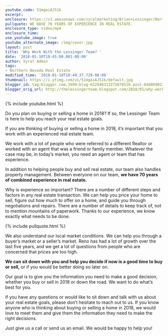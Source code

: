```yaml
---
youtube_code: 51mgaiAJS1k
excerpt:
enclosure: https://s3.amazonaws.com/vyralmarketing/Brian+Lessinger/Northern+Nevada+Real+Estate-+Why+Work+With+the+Lessinger+Team%253F.mp4
pullquote: WE HAVE 70 YEARS OF EXPERIENCE IN REAL ESTATE.
enclosure_type: video/mp4
enclosure_time:
use_youtube_image: true
youtube_alternate_image: /img/cover.jpg
layout: post
title: 'Why Work With the Lessinger Team? '
date: '2018-01-10T10:45:00.001-08:00'
author: Vyral Admin
tags:
- Northern Nevada Real Estate
modified_time: '2018-01-10T10:49:37.729-08:00'
thumbnail: https://i.ytimg.com/vi/51mgaiAJS1k/default.jpg
blogger_id: tag:blogger.com,1999:blog-622840313272678510.post-8488690230536012572
blogger_orig_url: http://thelessingerteam.blogspot.com/2018/01/why-work-with-lessinger-team.html
---
```

{% include youtube.html %}

Do you plan on buying or selling a home in 2018? If so, the Lessinger Team is here to help you reach your real estate goals.

If you are thinking of buying or selling a home in 2018, it’s important that you work with an experienced real estate team.

We work with a lot of people who were referred to a different Realtor or worked with an agent that was a friend or family member. Whatever the case may be, in today’s market, you need an agent or team that has experience.

In addition to helping people buy and sell real estate, our team also handles property management. Between everyone on our team, **we have 70 years of combined experience in real estate.**

Why is experience so important? There are a number of different steps and factors in any real estate transaction. We can help you price your home to sell, figure out how much to offer on a home, and guide you through negotiations and repairs. There are a number of details to keep track of, not to mention mountains of paperwork. Thanks to our experience, we know exactly what needs to be done.

{% include pullquote.html %}

We also understand our local market conditions. We can help you through a buyer’s market or a seller’s market. Reno has had a lot of growth over the last five years, and we get a lot of questions from people who are concerned that prices are too high.  

**We can sit down with you and help you decide if now is a good time to buy or sell,** or if you would be better doing so later on.

Our goal is to give you the information you need to make a good decision, whether you buy or sell in 2018 or down the road. We want to do what’s best for you.

If you have any questions or would like to sit down and talk with us about your real estate goals, please don’t hesitate to reach out to us. If you know anyone who is thinking about buying or selling a home in 2018, we would love to meet them and give them the information they need to make the right decisions.

Just give us a call or send us an email. We would be happy to help you!
